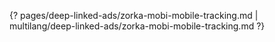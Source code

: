 {? pages/deep-linked-ads/zorka-mobi-mobile-tracking.md | multilang/deep-linked-ads/zorka-mobi-mobile-tracking.md ?}
